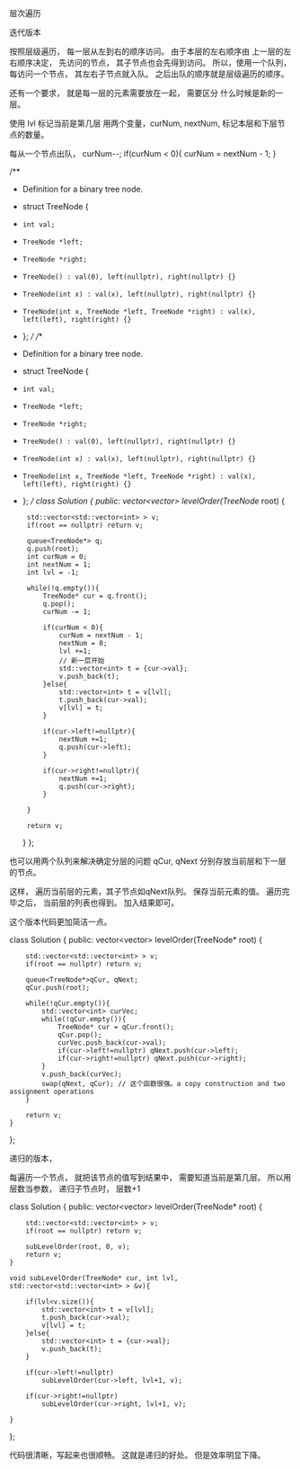 层次遍历

迭代版本

按照层级遍历， 每一层从左到右的顺序访问。 由于本层的左右顺序由 上一层的左右顺序决定， 先访问的节点， 其子节点也会先得到访问。 所以，使用一个队列，每访问一个节点， 其左右子节点就入队。 之后出队的顺序就是层级遍历的顺序。 

还有一个要求， 就是每一层的元素需要放在一起， 需要区分 什么时候是新的一层。  

使用 lvl 标记当前是第几层
用两个变量，curNum, nextNum, 标记本层和下层节点的数量。 

每从一个节点出队， 
curNum--;
if(curNum < 0){
    curNum = nextNum - 1;
}


/**
 * Definition for a binary tree node.
 * struct TreeNode {
 *     int val;
 *     TreeNode *left;
 *     TreeNode *right;
 *     TreeNode() : val(0), left(nullptr), right(nullptr) {}
 *     TreeNode(int x) : val(x), left(nullptr), right(nullptr) {}
 *     TreeNode(int x, TreeNode *left, TreeNode *right) : val(x), left(left), right(right) {}
 * };
 */
/**
 * Definition for a binary tree node.
 * struct TreeNode {
 *     int val;
 *     TreeNode *left;
 *     TreeNode *right;
 *     TreeNode() : val(0), left(nullptr), right(nullptr) {}
 *     TreeNode(int x) : val(x), left(nullptr), right(nullptr) {}
 *     TreeNode(int x, TreeNode *left, TreeNode *right) : val(x), left(left), right(right) {}
 * };
 */
class Solution {
public:
    vector<vector<int>> levelOrder(TreeNode* root) {

        std::vector<std::vector<int> > v;
        if(root == nullptr) return v;

        queue<TreeNode*> q;
        q.push(root);
        int curNum = 0;
        int nextNum = 1;
        int lvl = -1;

        while(!q.empty()){
            TreeNode* cur = q.front();
            q.pop();
            curNum -= 1;
            
            if(curNum < 0){
                curNum = nextNum - 1;
                nextNum = 0;
                lvl +=1;
                // 新一层开始
                std::vector<int> t = {cur->val};
                v.push_back(t);
            }else{
                std::vector<int> t = v[lvl];
                t.push_back(cur->val);
                v[lvl] = t;
            }

            if(cur->left!=nullptr){
                nextNum +=1;
                q.push(cur->left);
            }

            if(cur->right!=nullptr){
                nextNum +=1;
                q.push(cur->right);
            }

        }

        return v;        
    }
};


也可以用两个队列来解决确定分层的问题
qCur, qNext 分别存放当前层和下一层的节点。

这样， 遍历当前层的元素，其子节点如qNext队列。 保存当前元素的值。 遍历完毕之后， 当前层的列表也得到。 加入结果即可。

这个版本代码更加简洁一点。 

class Solution {
public:
    vector<vector<int>> levelOrder(TreeNode* root) {

        std::vector<std::vector<int> > v;
        if(root == nullptr) return v;

        queue<TreeNode*>qCur, qNext;
        qCur.push(root);

        while(!qCur.empty()){
            std::vector<int> curVec;
            while(!qCur.empty()){
                TreeNode* cur = qCur.front();
                qCur.pop();
                curVec.push_back(cur->val);
                if(cur->left!=nullptr) qNext.push(cur->left);
                if(cur->right!=nullptr) qNext.push(cur->right);
            }
            v.push_back(curVec);
            swap(qNext, qCur); // 这个函数很强。a copy construction and two assignment operations
        }

        return v;        
    }
};



递归的版本，

每遍历一个节点， 就把该节点的值写到结果中， 需要知道当前是第几层。 所以用层数当参数， 递归子节点时， 层数+1

class Solution {
public:
    vector<vector<int>> levelOrder(TreeNode* root) {

        std::vector<std::vector<int> > v;
        if(root == nullptr) return v;

        subLevelOrder(root, 0, v);
        return v;
    }

    void subLevelOrder(TreeNode* cur, int lvl, std::vector<std::vector<int> > &v){

        if(lvl<v.size()){
            std::vector<int> t = v[lvl];
            t.push_back(cur->val);
            v[lvl] = t;
        }else{
            std::vector<int> t = {cur->val};
            v.push_back(t);
        }

        if(cur->left!=nullptr)
            subLevelOrder(cur->left, lvl+1, v);

        if(cur->right!=nullptr)
            subLevelOrder(cur->right, lvl+1, v);
        
    }
};

代码很清晰，写起来也很顺畅。 这就是递归的好处。 但是效率明显下降。


